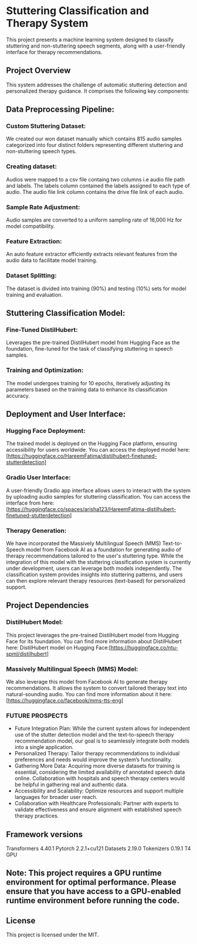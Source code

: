 # Stuttering Classification and Therapy System

This project presents a machine learning system designed to classify stuttering and non-stuttering speech segments, along with a user-friendly interface for therapy recommendations.

## Project Overview

This system addresses the challenge of automatic stuttering detection and personalized therapy guidance. It comprises the following key components:



## Data Preprocessing Pipeline:

### Custom Stuttering Dataset: 
We created our won dataset manually which contains 815 audio samples categorized into four distinct folders representing different stuttering and non-stuttering speech types.

### Creating dataset:
Audios were mapped to a csv file containg two columns i.e audio file path and labels. The labels column contained the labels assigned to each type of audio. The audio file link column contains the drive file link of each audio.

### Sample Rate Adjustment: 
Audio samples are converted to a uniform sampling rate of 16,000 Hz for model compatibility.


### Feature Extraction: 
An auto feature extractor efficiently extracts relevant features from the audio data to facilitate model training.


### Dataset Splitting: 
The dataset is divided into training (90%) and testing (10%) sets for model training and evaluation.


## Stuttering Classification Model:

### Fine-Tuned DistilHubert: 
Leverages the pre-trained DistilHubert model from Hugging Face as the foundation, fine-tuned for the task of classifying stuttering in speech samples.


### Training and Optimization: 
The model undergoes training for 10 epochs, iteratively adjusting its parameters based on the training data to enhance its classification accuracy.


## Deployment and User Interface:

### Hugging Face Deployment: 
The trained model is deployed on the Hugging Face platform, ensuring accessibility for users worldwide. You can access the deployed model here: [https://huggingface.co/HareemFatima/distilhubert-finetuned-stutterdetection]

### Gradio User Interface: 
A user-friendly Gradio app interface allows users to interact with the system by uploading audio samples for stuttering classification. You can access the interface from here: [https://huggingface.co/spaces/arisha123/HareemFatima-distilhubert-finetuned-stutterdetection]


### Therapy Generation: 
We have incorporated the Massively Multilingual Speech (MMS) Text-to-Speech model from Facebook AI as a foundation for generating audio of therapy recommendations tailored to the user's stuttering type. While the integration of this model with the stuttering classification system is currently under development, users can leverage both models independently. The classification system provides insights into stuttering patterns, and users can then explore relevant therapy resources (text-based) for personalized support.
## Project Dependencies

### DistilHubert Model:
This project leverages the pre-trained DistilHubert model from Hugging Face for its foundation. You can find more information about DistilHubert here: DistilHubert model on Hugging Face:[https://huggingface.co/ntu-spml/distilhubert]

### Massively Multilingual Speech (MMS) Model:
We also leverage this model from Facebook AI to generate therapy recommendations. It allows the system to convert tailored therapy text into natural-sounding audio. You can find more information about it here:[https://huggingface.co/facebook/mms-tts-eng]


### FUTURE PROSPECTS


* Future Integration Plan: While the current system allows for independent use of the stutter detection model and the text-to-speech therapy recommendation model, our goal is to seamlessly integrate both models into a single application.
* Personalized Therapy: Tailor therapy recommendations to individual preferences and needs would improve the system’s functionality.
* Gathering More Data: Acquiring more diverse datasets for training is essential, considering the limited availability of annotated speech data online. Collaboration with hospitals and 
   speech therapy centers would be helpful in gathering real and authentic data.
* Accessibility and Scalability: Optimize resources and support multiple languages for broader user reach.
* Collaboration with Healthcare Professionals: Partner with experts to validate effectiveness and ensure alignment with established speech therapy practices.


## Framework versions
Transformers 4.40.1
Pytorch 2.2.1+cu121
Datasets 2.19.0
Tokenizers 0.19.1
T4 GPU
## Note: This project requires a GPU runtime environment for optimal performance. Please ensure that you have access to a GPU-enabled runtime environment before running the code.

## License

This project is licensed under the MIT.
